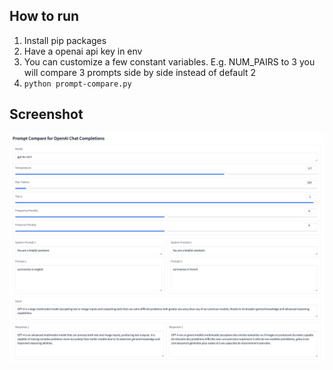 ## How to run
1. Install pip packages
2. Have a openai api key in env
3. You can customize a few constant variables. E.g. NUM_PAIRS to 3 you will compare 3 prompts side by side instead of default 2
4. `python prompt-compare.py`

## Screenshot

![Screenshot](./screenshot.png)
